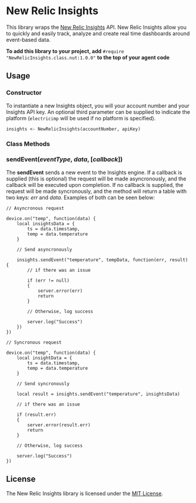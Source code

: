 # New Relic Insights

This library wraps the [New Relic Insights](http://newrelic.com/insights) API. New Relic Insights allow you to quickly and easily track, analyze and create real time dashboards around event-based data.

**To add this library to your project, add** `#require "NewRelicInsights.class.nut:1.0.0"` **to the top of your agent code**

## Usage

### Constructor

To instantiate a new Insights object, you will your account number and your Insights API key. An optional third parameter can be supplied to indicate the platform (`electricimp` will be used if no platform is specified). 

```squirrel
insights <- NewRelicInsights(accountNumber, apiKey)
```

### Class Methods

### sendEvent(*eventType*, *data*, [*callback*])

The **sendEvent** sends a new event to the Insights engine. If a callback is supplied (this is optional) the request will be made asyncronously, and the callback will be executed upon completion. If no callback is supplied, the request will be made syncronously, and the method will return a table with two keys: *err* and *data*. Examples of both can be seen below:

```squirrel
// Asyncronous request

device.on("temp", function(data) {
    local insightsData = {
        ts = data.timestamp,
        temp = data.temperature
    }

    // Send asyncronously
    
    insights.sendEvent("temperature", tempData, function(err, result) {
        // if there was an issue
        
        if (err != null) 
        {
            server.error(err)
            return
        }

        // Otherwise, log success
        
        server.log("Success")
    })
})
```

```squirrel
// Syncronous request

device.on("temp", function(data) {
    local insightData = { 
        ts = data.timestamp,
        temp = data.temperature
    }

    // Send syncronously
    
    local result = insights.sendEvent("temperature", insightsData)
    
    // if there was an issue
    
    if (result.err) 
    {
        server.error(result.err)
        return
    }

    // Otherwise, log success
    
    server.log("Success")
})
```

## License

The New Relic Insights library is licensed under the [MIT License](./LICENSE).
